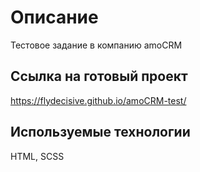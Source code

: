 # Описание

Тестовое задание в компанию amoCRM

## Ссылка на готовый проект

https://flydecisive.github.io/amoCRM-test/

## Используемые технологии

HTML, SCSS

